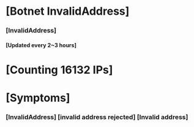 # [Botnet InvalidAddress]
### [InvalidAddress]
#### [Updated every 2~3 hours]

# [Counting 16132 IPs]

# [Symptoms] 

###   [InvalidAddress] [invalid address rejected] [Invalid address]
